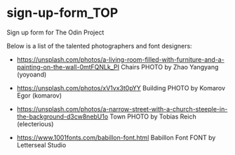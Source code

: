 # sign-up-form_TOP
Sign up form for The Odin Project

Below is a list of the talented photographers and font designers:
 - https://unsplash.com/photos/a-living-room-filled-with-furniture-and-a-painting-on-the-wall-0mtFQNLk_PI
Chairs
PHOTO by Zhao Yangyang (yoyoand)

 - https://unsplash.com/photos/xV1vx3t0pYY
Building
PHOTO by Komarov Egor (komarov)

 - https://unsplash.com/photos/a-narrow-street-with-a-church-steeple-in-the-background-d3cw8nebU1o
Town
PHOTO by Tobias Reich (electerious)

 - https://www.1001fonts.com/babillon-font.html
Babillon Font
FONT by Letterseal Studio
